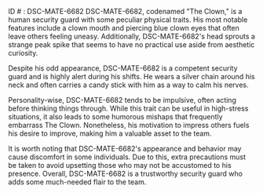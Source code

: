 ID # : DSC-MATE-6682
DSC-MATE-6682, codenamed "The Clown," is a human security guard with some peculiar physical traits. His most notable features include a clown mouth and piercing blue clown eyes that often leave others feeling uneasy. Additionally, DSC-MATE-6682's head sprouts a strange peak spike that seems to have no practical use aside from aesthetic curiosity.

Despite his odd appearance, DSC-MATE-6682 is a competent security guard and is highly alert during his shifts. He wears a silver chain around his neck and often carries a candy stick with him as a way to calm his nerves. 

Personality-wise, DSC-MATE-6682 tends to be impulsive, often acting before thinking things through. While this trait can be useful in high-stress situations, it also leads to some humorous mishaps that frequently embarrass The Clown. Nonetheless, his motivation to impress others fuels his desire to improve, making him a valuable asset to the team.

It is worth noting that DSC-MATE-6682's appearance and behavior may cause discomfort in some individuals. Due to this, extra precautions must be taken to avoid upsetting those who may not be accustomed to his presence. Overall, DSC-MATE-6682 is a trustworthy security guard who adds some much-needed flair to the team.